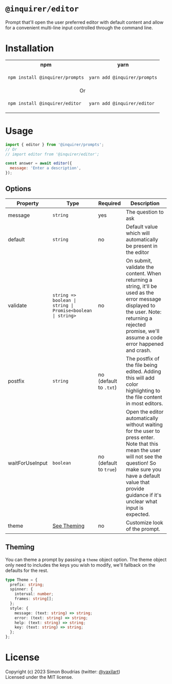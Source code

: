# `@inquirer/editor`

Prompt that'll open the user preferred editor with default content and allow for a convenient multi-line input controlled through the command line.

# Installation

<table>
<tr>
  <th>npm</th>
  <th>yarn</th>
</tr>
<tr>
<td>

```sh
npm install @inquirer/prompts
```

</td>
<td>

```sh
yarn add @inquirer/prompts
```

</td>
</tr>
<tr>
<td colSpan="2" align="center">Or</td>
</tr>
<tr>
<td>

```sh
npm install @inquirer/editor
```

</td>
<td>

```sh
yarn add @inquirer/editor
```

</td>
</tr>
</table>

# Usage

```js
import { editor } from '@inquirer/prompts';
// Or
// import editor from '@inquirer/editor';

const answer = await editor({
  message: 'Enter a description',
});
```

## Options

| Property        | Type                                                        | Required               | Description                                                                                                                                                                                                                            |
| --------------- | ----------------------------------------------------------- | ---------------------- | -------------------------------------------------------------------------------------------------------------------------------------------------------------------------------------------------------------------------------------- |
| message         | `string`                                                    | yes                    | The question to ask                                                                                                                                                                                                                    |
| default         | `string`                                                    | no                     | Default value which will automatically be present in the editor                                                                                                                                                                        |
| validate        | `string => boolean \| string \| Promise<boolean \| string>` | no                     | On submit, validate the content. When returning a string, it'll be used as the error message displayed to the user. Note: returning a rejected promise, we'll assume a code error happened and crash.                                  |
| postfix         | `string`                                                    | no (default to `.txt`) | The postfix of the file being edited. Adding this will add color highlighting to the file content in most editors.                                                                                                                     |
| waitForUseInput | `boolean`                                                   | no (default to `true`) | Open the editor automatically without waiting for the user to press enter. Note that this mean the user will not see the question! So make sure you have a default value that provide guidance if it's unclear what input is expected. |
| theme           | [See Theming](#Theming)                                     | no                     | Customize look of the prompt.                                                                                                                                                                                                          |

## Theming

You can theme a prompt by passing a `theme` object option. The theme object only need to includes the keys you wish to modify, we'll fallback on the defaults for the rest.

```ts
type Theme = {
  prefix: string;
  spinner: {
    interval: number;
    frames: string[];
  };
  style: {
    message: (text: string) => string;
    error: (text: string) => string;
    help: (text: string) => string;
    key: (text: string) => string;
  };
};
```

# License

Copyright (c) 2023 Simon Boudrias (twitter: [@vaxilart](https://twitter.com/Vaxilart))<br/>
Licensed under the MIT license.
